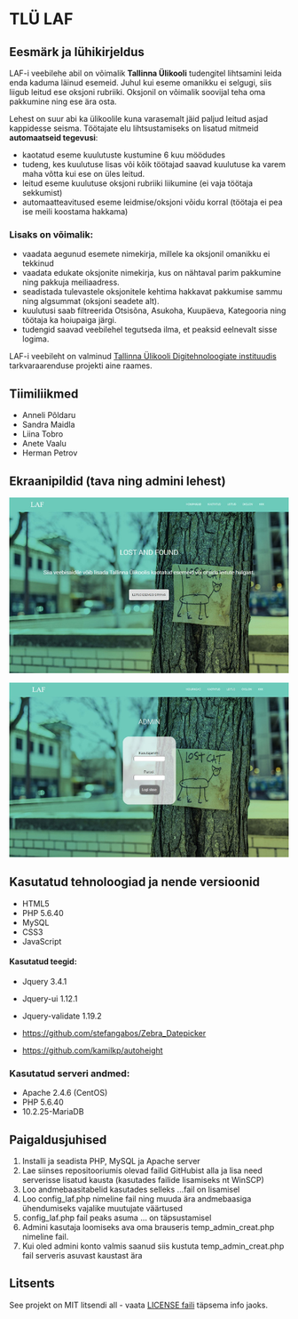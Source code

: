 # TLÜ LAF

## Eesmärk ja lühikirjeldus
LAF-i veebilehe abil on võimalik **Tallinna Ülikooli** tudengitel lihtsamini leida enda kaduma läinud esemeid. Juhul kui eseme omanikku ei selgugi, siis liigub leitud ese oksjoni rubriiki. Oksjonil on võimalik soovijal teha oma pakkumine ning ese ära osta.

Lehest on suur abi ka ülikoolile kuna varasemalt jäid paljud leitud asjad kappidesse seisma.
Töötajate elu lihtsustamiseks on lisatud mitmeid **automaatseid tegevusi**:
- kaotatud eseme kuulutuste kustumine 6 kuu möödudes
- tudeng, kes kuulutuse lisas või kõik töötajad saavad kuulutuse ka varem maha võtta kui ese on üles leitud.
- leitud eseme kuulutuse oksjoni rubriiki liikumine (ei vaja töötaja sekkumist)
- automaatteavitused eseme leidmise/oksjoni võidu korral (töötaja ei pea ise meili koostama hakkama)

### Lisaks on võimalik:
- vaadata aegunud esemete nimekirja, millele ka oksjonil omanikku ei tekkinud
- vaadata edukate oksjonite nimekirja, kus on nähtaval parim pakkumine ning pakkuja meiliaadress.
- seadistada tulevastele oksjonitele kehtima hakkavat pakkumise sammu ning algsummat (oksjoni seadete alt).
- kuulutusi saab filtreerida Otsisõna, Asukoha, Kuupäeva, Kategooria ning töötaja ka hoiupaiga järgi.
- tudengid saavad veebilehel tegutseda ilma, et peaksid eelnevalt sisse logima.

LAF-i veebileht on valminud [Tallinna Ülikooli Digitehnoloogiate instituudis](https://www.tlu.ee/dt) tarkvaraarenduse projekti aine raames.

## Tiimiliikmed
- Anneli Põldaru
- Sandra Maidla
- Liina Tobro
- Anete Vaalu
- Herman Petrov

## Ekraanipildid (tava ning admini lehest)

![Source code](Screenshot.jpg)

![Source code](Screenshot_admin.jpg)

## Kasutatud tehnoloogiad ja nende versioonid
- HTML5
- PHP 5.6.40
- MySQL
- CSS3
- JavaScript

#### Kasutatud teegid:
- Jquery 3.4.1
- Jquery-ui 1.12.1
- Jquery-validate 1.19.2

- https://github.com/stefangabos/Zebra_Datepicker
- https://github.com/kamilkp/autoheight

### Kasutatud serveri andmed:
- Apache 2.4.6 (CentOS)
- PHP 5.6.40
- 10.2.25-MariaDB 

## Paigaldusjuhised
1. Installi ja seadista PHP, MySQL ja Apache server
2. Lae siinses repositooriumis olevad failid GitHubist alla ja lisa need serverisse lisatud kausta (kasutades failide lisamiseks nt WinSCP)
3. Loo andmebaasitabelid kasutades selleks ...fail on lisamisel
4. Loo config_laf.php nimeline fail ning muuda ära andmebaasiga ühendumiseks vajalike muutujate väärtused
5. config_laf.php fail peaks asuma ... on täpsustamisel
6. Admini kasutaja loomiseks ava oma brauseris temp_admin_creat.php nimeline fail.
7. Kui oled admini konto valmis saanud siis kustuta temp_admin_creat.php fail serveris asuvast kaustast ära

## Litsents

See projekt on MIT litsendi all - vaata [LICENSE faili](LICENSE) täpsema info jaoks.
